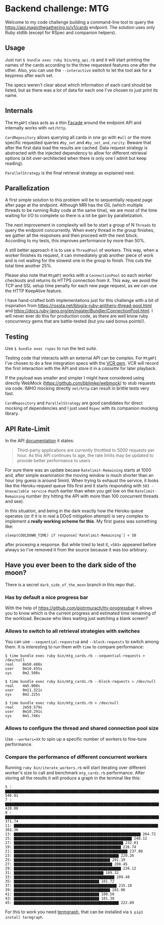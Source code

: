 # Backend challenge: MTG

Welcome to my code challenge building a command-line tool to query the
https://api.magicthegathering.io/v1/cards endpoint. The solution uses only Ruby
stdlib (except for RSpec and companion helpers).

## Usage

Just run `$ bundle exec ruby bin/mtg_api.rb` and it will start printing the
names of the cards according to the three requested features one after the other.
Also, you can use the `--interactive` switch to let the tool ask for a keypress
after each set.

The specs weren't clear about which information of each card should be listed,
but as there was a lot of data for each one I've chosen to just print its
name.

## Internals

The `MtgAPI` class acts as a thin
[Facade](https://en.wikipedia.org/wiki/Facade_pattern) around the endpoint API
and internally works with `net/http`.

`CardRepository` allows querying all cards in one go with `#all` or the more
specific requested queries `#by_set` and `#by_set_and_rarity`. Beware that
after the first data load the results are cached. Data request strategy is
abstracted with the injected dependency to allow for different retrieval
options (a bit over-architected when there is only one I admit but keep
reading).

`ParallelStrategy` is the final retrieval strategy as explained next.

## Parallelization

A first simple solution to this problem will be to sequentially request page
after page at the endpoint. Although MRI has the GIL (which multiple threads to
be running Ruby code at the same time), we are most of the time waiting for I/O
to complete so there is a lot be gain by parallelization.

The next improvement in complexity will be to start a group of N `Threads` to
query the endpoint concurrently. When every thread in the group finishes, we
gather all the responses and then proceed with the next block. According to my
tests, this improves performance by more than 50%.

A still better approach it is to use a `ThreadPool` of workers. This way,
when a worker finishes its request, it can immediately grab another piece of
work and is not waiting for the slowest one in the group to finish. This cuts
the total time another 25%.

Please also note that `MtgAPI` works with a `ConnectionPool` so each worker
checkouts and returns its HTTPS connection from it. This way, we avoid the TCP
and SSL setup time penalty for each new page request, as we can use the HTTP
KeepAlive feature.

I have hand-crafted both implementations just for this challenge with a bit of
inspiration from https://rossta.net/blog/a-ruby-antihero-thread-pool.html and
https://docs.ruby-lang.org/en/master/Bundler/ConnectionPool.html. I will never
ever do this for production code, as there are well know ruby concurrency gems
that are battle-tested (but you said bonus points!).

## Testing

Use `$ bundle exec rspec` to run the test suite.

Testing code that interacts with an external API can be complex. For `MtgAPI`
I've chosen to do a few integration specs with the
[VCR gem](https://github.com/vcr/vcr). VCR will record the first
interaction with the API and store it in a *cassette* for later playback.

If the payload was smaller and simpler I might have considered using directly
WebMock (https://github.com/bblimke/webmock) to stub requests via code. IMHO
mocking directly `net/http` can result in brittle tests very fast.

`CardRepository` and `ParallelStrategy` are good candidates for direct mocking
of dependencies and I just used `Rspec` with its companion mocking library.

## API Rate-Limit

In the API [documentation](https://docs.magicthegathering.io/) it states:

> Third-party applications are currently throttled to 5000 requests per hour.
> As this API continues to age, the rate limits may be updated to provide
> better performance to users

For sure there was an update becase `Ratelimit-Remaining` starts at 1000 and,
after simple examination the moving window is much shorter than an hour (my
guess is around 5min). When trying to exhaust the service, it looks like the
Heroku request queue fills first and it starts responding with `503 -
Unavailable service` much earlier than when you get low on the
`Ratelimit-Remaining` number (try hitting the API with more than 100 concurrent
threads and see).

In this situation, and being in the dark exactly how the Heroku queue operates
(or if it is in real a DDoS mitigation attempt) is very complex to implement a
**really working scheme for this**. My first guess was something like:

```sleep(COOLDOWN_TIME) if response['Ratelimit-Remaining'] < 50```

after procesing a response. But while tried to test it, `<503>` appeared before
always so I've removed it from the source because it was too arbitrary.

## Have you ever been to the dark side of the moon?

There is a secret `dark_side_of_the_moon` branch in this repo that..

### Has by default a nice progress bar

With the help of https://github.com/piotrmurach/tty-progressbar it allows you
to know which is the current progress and estimated time remaining of the
workload. Because who likes waiting just watching a blank screen?

### Allows to switch to all retrieval strategies with switches

You can use `--sequential-requests`a and `--block-requests` to switch among
them. It is interesting to run them with `time` to compare performance:

```
$ time bundle exec ruby bin/mtg_cards.rb --sequential-requests > /dev/null
real    8m50.488s
user    0m10.455s
sys     0m2.508s

$ time bundle exec ruby bin/mtg_cards.rb --block-requests > /dev/null
real    4m5.008s
user    0m11.321s
sys     0m2.225s

$ time bundle exec ruby bin/mtg_cards.rb > /dev/null
real    2m59.579s
user    0m10.291s
sys     0m1.746s
```

### Allows to configure the thread and shared connection pool size

Use `--workers=XX` to spin up a specific number of workers to fine-tune performance.

### Compare the performance of different concurrent workers

Running `ruby bin/iterate_workers.rb` will start iterating over different
worker's size to call and benchmark `mtg_cards.rb` performance. After storing
all the results it will produce a graph in the terminal like this:

```
5 : ▇▇▇▇▇▇▇▇▇▇▇▇▇▇▇▇▇▇▇▇▇▇▇▇▇▇▇▇▇▇▇▇▇▇▇▇▇▇▇▇▇▇▇▇▇▇▇▇▇▇▇▇▇▇▇▇▇▇▇▇▇▇▇▇▇▇▇▇▇▇▇▇▇▇▇▇▇▇▇▇▇▇▇▇▇▇▇▇▇▇▇▇▇▇▇▇▇▇▇▇▇▇▇▇▇▇▇▇▇▇▇▇▇▇▇▇▇▇▇▇ 546.01
7 : ▇▇▇▇▇▇▇▇▇▇▇▇▇▇▇▇▇▇▇▇▇▇▇▇▇▇▇▇▇▇▇▇▇▇▇▇▇▇▇▇▇▇▇▇▇▇▇▇▇▇▇▇▇▇▇▇▇▇▇▇▇▇▇▇▇▇▇▇▇▇▇▇▇▇▇▇▇▇▇▇▇▇▇▇▇▇▇▇▇▇▇▇ 420.08
9 : ▇▇▇▇▇▇▇▇▇▇▇▇▇▇▇▇▇▇▇▇▇▇▇▇▇▇▇▇▇▇▇▇▇▇▇▇▇▇▇▇▇▇▇▇▇▇▇▇▇▇▇▇▇▇▇▇▇▇▇▇▇▇▇▇▇▇▇▇▇▇▇▇▇▇▇▇▇▇▇▇▇ 371.74
11: ▇▇▇▇▇▇▇▇▇▇▇▇▇▇▇▇▇▇▇▇▇▇▇▇▇▇▇▇▇▇▇▇▇▇▇▇▇▇▇▇▇▇▇▇▇▇▇▇▇▇▇▇▇▇▇▇▇▇▇▇▇▇▇▇▇▇ 301.36
13: ▇▇▇▇▇▇▇▇▇▇▇▇▇▇▇▇▇▇▇▇▇▇▇▇▇▇▇▇▇▇▇▇▇▇▇▇▇▇▇▇▇▇▇▇▇▇▇▇▇▇▇▇▇▇▇▇▇▇ 264.72
15: ▇▇▇▇▇▇▇▇▇▇▇▇▇▇▇▇▇▇▇▇▇▇▇▇▇▇▇▇▇▇▇▇▇▇▇▇▇▇▇▇▇▇▇▇▇▇▇▇▇▇▇▇▇▇ 248.12
17: ▇▇▇▇▇▇▇▇▇▇▇▇▇▇▇▇▇▇▇▇▇▇▇▇▇▇▇▇▇▇▇▇▇▇▇▇▇▇▇▇▇▇▇▇▇▇▇▇▇▇ 232.01
19: ▇▇▇▇▇▇▇▇▇▇▇▇▇▇▇▇▇▇▇▇▇▇▇▇▇▇▇▇▇▇▇▇▇▇▇▇▇▇▇▇▇▇▇▇▇▇▇▇▇ 226.74
21: ▇▇▇▇▇▇▇▇▇▇▇▇▇▇▇▇▇▇▇▇▇▇▇▇▇▇▇▇▇▇▇▇▇▇▇▇▇▇▇▇▇▇▇▇▇▇▇▇▇▇▇▇ 237.08
23: ▇▇▇▇▇▇▇▇▇▇▇▇▇▇▇▇▇▇▇▇▇▇▇▇▇▇▇▇▇▇▇▇▇▇▇▇▇▇▇▇▇▇▇▇▇▇▇▇ 220.26
25: ▇▇▇▇▇▇▇▇▇▇▇▇▇▇▇▇▇▇▇▇▇▇▇▇▇▇▇▇▇▇▇▇▇▇▇▇▇▇▇▇▇▇▇▇ 201.19
27: ▇▇▇▇▇▇▇▇▇▇▇▇▇▇▇▇▇▇▇▇▇▇▇▇▇▇▇▇▇▇▇▇▇▇▇▇▇▇▇▇▇▇▇▇▇ 208.45
29: ▇▇▇▇▇▇▇▇▇▇▇▇▇▇▇▇▇▇▇▇▇▇▇▇▇▇▇▇▇▇▇▇▇▇▇▇▇▇▇▇▇▇▇▇▇▇▇▇▇ 226.12
31: ▇▇▇▇▇▇▇▇▇▇▇▇▇▇▇▇▇▇▇▇▇▇▇▇▇▇▇▇▇▇▇▇▇▇▇▇▇▇▇▇▇ 189.32
33: ▇▇▇▇▇▇▇▇▇▇▇▇▇▇▇▇▇▇▇▇▇▇▇▇▇▇▇▇▇▇▇▇▇▇▇▇▇▇▇▇▇▇▇▇▇▇ 209.48
35: ▇▇▇▇▇▇▇▇▇▇▇▇▇▇▇▇▇▇▇▇▇▇▇▇▇▇▇▇▇▇▇▇▇▇▇▇▇▇▇ 181.72
37: ▇▇▇▇▇▇▇▇▇▇▇▇▇▇▇▇▇▇▇▇▇▇▇▇▇▇▇▇▇▇▇▇▇▇▇▇▇▇▇▇▇▇▇▇▇▇▇ 215.10
39: ▇▇▇▇▇▇▇▇▇▇▇▇▇▇▇▇▇▇▇▇▇▇▇▇▇▇▇▇▇▇▇▇▇▇▇▇▇▇▇▇▇▇▇▇ 201.86
41: ▇▇▇▇▇▇▇▇▇▇▇▇▇▇▇▇▇▇▇▇▇▇▇▇▇▇▇▇▇▇▇▇▇▇▇▇▇▇▇ 180.50
43: ▇▇▇▇▇▇▇▇▇▇▇▇▇▇▇▇▇▇▇▇▇▇▇▇▇▇▇▇▇▇▇▇▇▇▇▇▇▇▇ 181.38
45: ▇▇▇▇▇▇▇▇▇▇▇▇▇▇▇▇▇▇▇▇▇▇▇▇▇▇▇▇▇▇▇▇▇▇▇▇▇▇▇▇▇▇▇▇▇▇▇▇ 222.89
```

For this to work you need [termgraph](https://github.com/mkaz/termgraph),
that can be installed via `$ pip3 install termgraph`.
